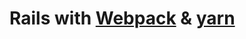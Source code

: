 # Rails with [Webpack](https://webpack.github.io/docs/) & [yarn](https://yarnpkg.com/en/docs/install)
